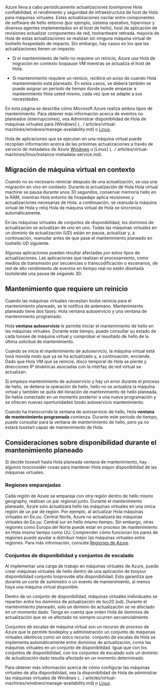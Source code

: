 Azure lleva a cabo periódicamente actualizaciones tooimprove Hola confiabilidad, el rendimiento y seguridad de infraestructura de host de Hola para máquinas virtuales. Estas actualizaciones oscilar entre componentes de software de hello entorno (por ejemplo, sistema operativo, hipervisor y diversos agentes implementados en el host de hello), host de aplicación de revisiones actualizar componentes de red, toohardware retirada. mayoría de Hola de estas actualizaciones se realizan sin ninguna máquina virtual de toohello hospedado de impacto. Sin embargo, hay casos en los que las actualizaciones tienen un impacto:

- Si el mantenimiento de hello no requiere un reinicio, Azure usa Hola de migración en contexto toopause VM mientras se actualiza el host de Hola.

- Si mantenimiento requiere un reinicio, recibirá un aviso de cuando Hola mantenimiento está planeado. En estos casos, se deberá también se puede asignar un período de tiempo donde puede empezar a mantenimiento Hola usted mismo, cada vez que se adapte a sus necesidades.

En esta página se describe cómo Microsoft Azure realiza ambos tipos de mantenimiento. Para obtener más información acerca de eventos no planeados (interrupciones), vea Administrar disponibilidad de Hola de máquinas virtuales para [Windows] (.. / articles/virtual-machines/windows/manage-availability.md) o [Linux](../articles/virtual-machines/linux/manage-availability.md).

Hola de aplicaciones que se ejecutan en una máquina virtual puede recopilan información acerca de las próximas actualizaciones a través de servicio de metadatos de Azure [Windows](../articles/virtual-machines/windows/instance-metadata-service.md) o [Linux] (.. / articles/virtual-machines/linux/instance-metadata-service.md).

## <a name="in-place-vm-migration"></a>Migración de máquina virtual en contexto

Cuando no es necesario reiniciar después de una actualización, se usa una migración en vivo en contexto. Durante la actualización de Hola Hola virtual machine se pausa durante unos 30 segundos, conservar memoria hello en la RAM, mientras Hola entorno de hospedaje aplica revisiones y actualizaciones necesarias de Hola. a continuación, se reanuda la máquina virtual de Hola y reloj Hola de máquina virtual de Hola se sincroniza automáticamente.

En las máquinas virtuales de conjuntos de disponibilidad, los dominios de actualización se actualizan de uno en uno. Todas las máquinas virtuales en un dominio de actualización (UD) están en pausa, actualizar y, a continuación, reanudar antes de que pase el mantenimiento planeado en toohello UD siguiente.

Algunas aplicaciones pueden resultar afectadas por estos tipos de actualizaciones. Las aplicaciones que realizan el procesamiento, como medios de transmisión por secuencias o transcodificación o escenarios, de red de alto rendimiento de eventos en tiempo real no estén diseñada tootolerate una pausa de segundo 30. <!-- sooooo, what should they do? --> 


## <a name="maintenance-requiring-a-reboot"></a>Mantenimiento que requiere un reinicio

Cuando las máquinas virtuales necesitan toobe reinicia para el mantenimiento planeado, se le notifica de antemano. Mantenimiento planeado tiene dos fases: Hola ventana autoservicio y una ventana de mantenimiento programado.

Hola **ventana autoservicio** le permite iniciar el mantenimiento de hello en las máquinas virtuales. Durante este tiempo, puede consultar su estado de cada toosee de máquina virtual y comprobar el resultado de hello de la última solicitud de mantenimiento.

Cuando se inicia el mantenimiento de autoservicio, la máquina virtual está tooa movida nodo que ya se ha actualizado y, a continuación, enciende. Dado que Hola VM que se reinicie, disco temporal de Hola se pierde y direcciones IP dinámicas asociadas con la interfaz de red virtual se actualizan.

Si empieza mantenimiento de autoservicio y hay un error durante el proceso de hello, se detiene la operación de hello, hello no se actualiza la máquina virtual y también se quita del iteración de mantenimiento de hello planeada. Se había conectado en un momento posterior a una nueva programación y se ofrecen nuevas oportunidades toodo autoservicio mantenimiento. 

Cuando ha transcurrido la ventana de autoservicio de hello, Hola **ventana de mantenimiento programada** comienza. Durante este período de tiempo, puede consultar para la ventana de mantenimiento de hello, pero ya no estará toostart capaz de mantenimiento de Hola.

## <a name="availability-considerations-during-planned-maintenance"></a>Consideraciones sobre disponibilidad durante el mantenimiento planeado 

Si decide toowait hasta Hola planeada ventana de mantenimiento, hay algunos tooconsider cosas para mantener Hola mayor disponibilidad de las máquinas virtuales. 

### <a name="paired-regions"></a>Regiones emparejadas

Cada región de Azure se empareja con otra región dentro de hello mismo geography, realizan un par regional junto. Durante el mantenimiento planeado, Azure solo actualizará hello las máquinas virtuales en una única región de un par de región. Por ejemplo, al actualizar Hola máquinas virtuales en Ee.uu. Central Norte, Azure no actualizará las máquinas virtuales de Ee.uu. Central sur en hello mismo tiempo. Sin embargo, otras regiones como Europa del Norte puede estar en proceso de mantenimiento en Hola mismo tiempo como UU. Comprender cómo funcionan los pares de regiones puede ayudar a distribuir mejor las máquinas virtuales entre regiones. Para más información, consulte [Regiones de Azure](https://docs.microsoft.com/azure/best-practices-availability-paired-regions).

### <a name="availability-sets-and-scale-sets"></a>Conjuntos de disponibilidad y conjuntos de escalado

Al implementar una carga de trabajo en máquinas virtuales de Azure, puede crear máquinas virtuales de hello dentro de una aplicación de tooyour disponibilidad conjunto tooprovide alta disponibilidad. Esto garantiza que durante un corte de suministro o un evento de mantenimiento, al menos haya una máquina virtual disponible.

Dentro de un conjunto de disponibilidad, máquinas virtuales individuales se reparten entre los dominios de actualización de too20 (ud). Durante el mantenimiento planeado, solo un dominio de actualización se ve afectado en un momento dado. Tenga en cuenta que orden Hola de dominios de actualización que se ve afectado no siempre ocurren secuencialmente. 

Conjuntos de escalas de máquina virtual son un recurso de proceso de Azure que le permite toodeploy y administración un conjunto de máquinas virtuales idénticos como un único recurso. conjunto de escalas de Hola se implementa automáticamente entre dominios de actualización, como las máquinas virtuales en un conjunto de disponibilidad. Igual que con los conjuntos de disponibilidad, con los conjuntos de escalado solo un dominio de actualización dado resulta afectado en un momento determinado.

Para obtener más información acerca de cómo configurar las máquinas virtuales de alta disponibilidad, vea la disponibilidad de Hola de administrar las máquinas virtuales de Windows (.. / articles/virtual-machines/windows/manage-availability.md) o [Linux](../articles/virtual-machines/linux/manage-availability.md).
